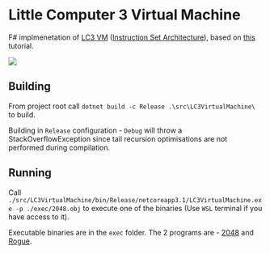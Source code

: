 # Little Computer 3 Virtual Machine

F# implmenetation of [LC3 VM](https://en.wikipedia.org/wiki/Little_Computer_3) ([Instruction Set Architecture](https://justinmeiners.github.io/lc3-vm/supplies/lc3-isa.pdf)), based on [this](https://justinmeiners.github.io/lc3-vm/) tutorial.

![](https://media.giphy.com/media/EDyebUFw2Yqq05iwcV/source.gif)

## Building

From project root call `dotnet build -c Release .\src\LC3VirtualMachine\` to build. 

Building in `Release` configuration - `Debug` will throw a StackOverflowException since tail recursion optimisations are not performed during compilation.


## Running

Call `./src/LC3VirtualMachine/bin/Release/netcoreapp3.1/LC3VirtualMachine.exe -p ./exec/2048.obj` to execute one of the binaries (Use `WSL` terminal if you have access to it).

Executable binaries are in the `exec` folder. The 2 programs are - [2048](https://github.com/rpendleton/lc3-2048) and [Rogue](https://github.com/justinmeiners/lc3-rogue). 
